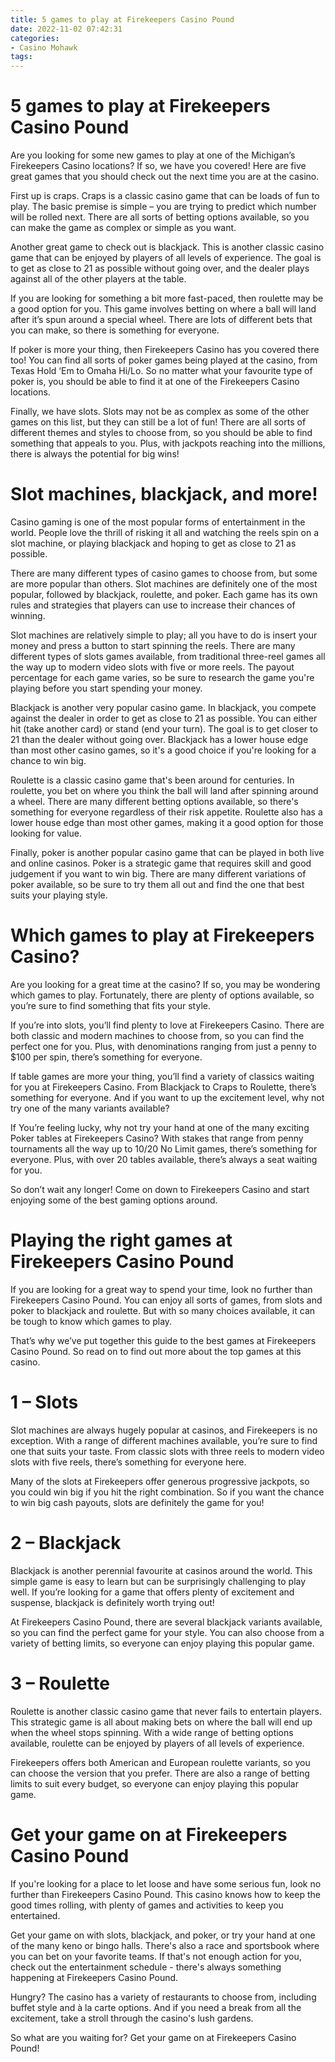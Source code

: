 ```yaml
---
title: 5 games to play at Firekeepers Casino Pound
date: 2022-11-02 07:42:31
categories:
- Casino Mohawk
tags:
---
```



#  5 games to play at Firekeepers Casino Pound

Are you looking for some new games to play at one of the Michigan’s Firekeepers Casino locations? If so, we have you covered! Here are five great games that you should check out the next time you are at the casino.

First up is craps. Craps is a classic casino game that can be loads of fun to play. The basic premise is simple – you are trying to predict which number will be rolled next. There are all sorts of betting options available, so you can make the game as complex or simple as you want.

Another great game to check out is blackjack. This is another classic casino game that can be enjoyed by players of all levels of experience. The goal is to get as close to 21 as possible without going over, and the dealer plays against all of the other players at the table.

If you are looking for something a bit more fast-paced, then roulette may be a good option for you. This game involves betting on where a ball will land after it’s spun around a special wheel. There are lots of different bets that you can make, so there is something for everyone.

If poker is more your thing, then Firekeepers Casino has you covered there too! You can find all sorts of poker games being played at the casino, from Texas Hold ‘Em to Omaha Hi/Lo. So no matter what your favourite type of poker is, you should be able to find it at one of the Firekeepers Casino locations.

Finally, we have slots. Slots may not be as complex as some of the other games on this list, but they can still be a lot of fun! There are all sorts of different themes and styles to choose from, so you should be able to find something that appeals to you. Plus, with jackpots reaching into the millions, there is always the potential for big wins!

#  Slot machines, blackjack, and more! 

Casino gaming is one of the most popular forms of entertainment in the world. People love the thrill of risking it all and watching the reels spin on a slot machine, or playing blackjack and hoping to get as close to 21 as possible.

There are many different types of casino games to choose from, but some are more popular than others. Slot machines are definitely one of the most popular, followed by blackjack, roulette, and poker. Each game has its own rules and strategies that players can use to increase their chances of winning.

Slot machines are relatively simple to play; all you have to do is insert your money and press a button to start spinning the reels. There are many different types of slots games available, from traditional three-reel games all the way up to modern video slots with five or more reels. The payout percentage for each game varies, so be sure to research the game you're playing before you start spending your money.

Blackjack is another very popular casino game. In blackjack, you compete against the dealer in order to get as close to 21 as possible. You can either hit (take another card) or stand (end your turn). The goal is to get closer to 21 than the dealer without going over. Blackjack has a lower house edge than most other casino games, so it's a good choice if you're looking for a chance to win big.

Roulette is a classic casino game that's been around for centuries. In roulette, you bet on where you think the ball will land after spinning around a wheel. There are many different betting options available, so there's something for everyone regardless of their risk appetite. Roulette also has a lower house edge than most other games, making it a good option for those looking for value.

Finally, poker is another popular casino game that can be played in both live and online casinos. Poker is a strategic game that requires skill and good judgement if you want to win big. There are many different variations of poker available, so be sure to try them all out and find the one that best suits your playing style.

#  Which games to play at Firekeepers Casino? 

Are you looking for a great time at the casino? If so, you may be wondering which games to play. Fortunately, there are plenty of options available, so you’re sure to find something that fits your style.

If you’re into slots, you’ll find plenty to love at Firekeepers Casino. There are both classic and modern machines to choose from, so you can find the perfect one for you. Plus, with denominations ranging from just a penny to $100 per spin, there’s something for everyone.

If table games are more your thing, you’ll find a variety of classics waiting for you at Firekeepers Casino. From Blackjack to Craps to Roulette, there’s something for everyone. And if you want to up the excitement level, why not try one of the many variants available?

If You’re feeling lucky, why not try your hand at one of the many exciting Poker tables at Firekeepers Casino? With stakes that range from penny tournaments all the way up to $10/$20 No Limit games, there’s something for everyone. Plus, with over 20 tables available, there’s always a seat waiting for you.

So don’t wait any longer! Come on down to Firekeepers Casino and start enjoying some of the best gaming options around.

#  Playing the right games at Firekeepers Casino Pound

If you are looking for a great way to spend your time, look no further than Firekeepers Casino Pound. You can enjoy all sorts of games, from slots and poker to blackjack and roulette. But with so many choices available, it can be tough to know which games to play.

That’s why we’ve put together this guide to the best games at Firekeepers Casino Pound. So read on to find out more about the top games at this casino.

# 1 – Slots

Slot machines are always hugely popular at casinos, and Firekeepers is no exception. With a range of different machines available, you’re sure to find one that suits your taste. From classic slots with three reels to modern video slots with five reels, there’s something for everyone here.

Many of the slots at Firekeepers offer generous progressive jackpots, so you could win big if you hit the right combination. So if you want the chance to win big cash payouts, slots are definitely the game for you!

# 2 – Blackjack

Blackjack is another perennial favourite at casinos around the world. This simple game is easy to learn but can be surprisingly challenging to play well. If you’re looking for a game that offers plenty of excitement and suspense, blackjack is definitely worth trying out!

At Firekeepers Casino Pound, there are several blackjack variants available, so you can find the perfect game for your style. You can also choose from a variety of betting limits, so everyone can enjoy playing this popular game.

# 3 – Roulette

Roulette is another classic casino game that never fails to entertain players. This strategic game is all about making bets on where the ball will end up when the wheel stops spinning. With a wide range of betting options available, roulette can be enjoyed by players of all levels of experience.

Firekeepers offers both American and European roulette variants, so you can choose the version that you prefer. There are also a range of betting limits to suit every budget, so everyone can enjoy playing this popular game.

#  Get your game on at Firekeepers Casino Pound

If you're looking for a place to let loose and have some serious fun, look no further than Firekeepers Casino Pound. This casino knows how to keep the good times rolling, with plenty of games and activities to keep you entertained.

Get your game on with slots, blackjack, and poker, or try your hand at one of the many keno or bingo halls. There's also a race and sportsbook where you can bet on your favorite teams. If that's not enough action for you, check out the entertainment schedule - there's always something happening at Firekeepers Casino Pound.

Hungry? The casino has a variety of restaurants to choose from, including buffet style and à la carte options. And if you need a break from all the excitement, take a stroll through the casino's lush gardens.

So what are you waiting for? Get your game on at Firekeepers Casino Pound!